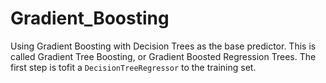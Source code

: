 # Gradient_Boosting
Using Gradient Boosting with Decision Trees as the base predictor. This is called Gradient Tree Boosting, or Gradient Boosted Regression Trees. The first step is tofit a `DecisionTreeRegressor` to the training set.
